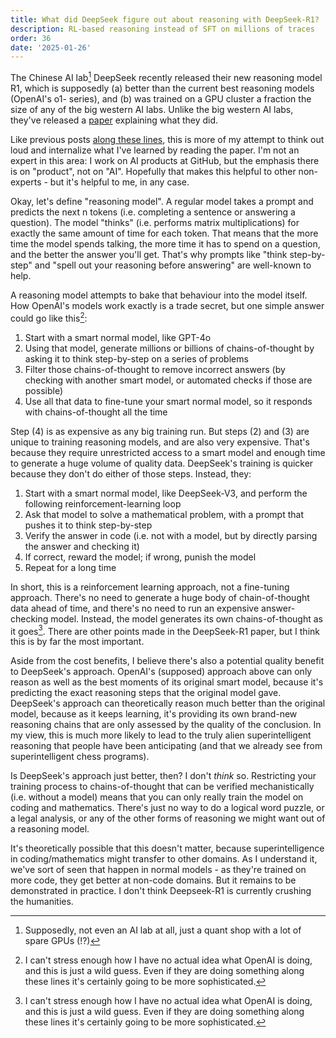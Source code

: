 ```yaml
---
title: What did DeepSeek figure out about reasoning with DeepSeek-R1?
description: RL-based reasoning instead of SFT on millions of traces
order: 36
date: '2025-01-26'
---
```


The Chinese AI lab[^1] DeepSeek recently released their new reasoning model R1, which is supposedly (a) better than the current best reasoning models (OpenAI's o1- series), and (b) was trained on a GPU cluster a fraction the size of any of the big western AI labs. Unlike the big western AI labs, they've released a [paper](https://github.com/deepseek-ai/DeepSeek-R1/blob/main/DeepSeek_R1.pdf) explaining what they did.

Like previous posts [along these lines](/mcts-and-llms), this is more of my attempt to think out loud and internalize what I've learned by reading the paper. I'm not an expert in this area: I work on AI products at GitHub, but the emphasis there is on "product", not on "AI". Hopefully that makes this helpful to other non-experts - but it's helpful to me, in any case.

Okay, let's define "reasoning model". A regular model takes a prompt and predicts the next n tokens (i.e. completing a sentence or answering a question). The model "thinks" (i.e. performs matrix multiplications) for exactly the same amount of time for each token. That means that the more time the model spends talking, the more time it has to spend on a question, and the better the answer you'll get. That's why prompts like "think step-by-step" and "spell out your reasoning before answering" are well-known to help.

A reasoning model attempts to bake that behaviour into the model itself. How OpenAI's models work exactly is a trade secret, but one simple answer could go like this[^2]:

1) Start with a smart normal model, like GPT-4o
2) Using that model, generate millions or billions of chains-of-thought by asking it to think step-by-step on a series of problems
3) Filter those chains-of-thought to remove incorrect answers (by checking with another smart model, or automated checks if those are possible)
4) Use all that data to fine-tune your smart normal model, so it responds with chains-of-thought all the time

Step (4) is as expensive as any big training run. But steps (2) and (3) are unique to training reasoning models, and are also very expensive. That's because they require unrestricted access to a smart model and enough time to generate a huge volume of quality data. DeepSeek's training is quicker because they don't do either of those steps. Instead, they:

1) Start with a smart normal model, like DeepSeek-V3, and perform the following reinforcement-learning loop
2) Ask that model to solve a mathematical problem, with a prompt that pushes it to think step-by-step
3) Verify the answer in code (i.e. not with a model, but by directly parsing the answer and checking it)
4) If correct, reward the model; if wrong, punish the model
5) Repeat for a long time

In short, this is a reinforcement learning approach, not a fine-tuning approach. There's no need to generate a huge body of chain-of-thought data ahead of time, and there's no need to run an expensive answer-checking model. Instead, the model generates its own chains-of-thought as it goes[^2]. There are other points made in the DeepSeek-R1 paper, but I think this is by far the most important.

Aside from the cost benefits, I believe there's also a potential quality benefit to DeepSeek's approach. OpenAI's (supposed) approach above can only reason as well as the best moments of its original smart model, because it's predicting the exact reasoning steps that the original model gave. DeepSeek's approach can theoretically reason much better than the original model, because as it keeps learning, it's providing its own brand-new reasoning chains that are only assessed by the quality of the conclusion. In my view, this is much more likely to lead to the truly alien superintelligent reasoning that people have been anticipating (and that we already see from superintelligent chess programs).

Is DeepSeek's approach just better, then? I don't _think_ so. Restricting your training process to chains-of-thought that can be verified mechanistically (i.e. without a model) means that you can only really train the model on coding and mathematics. There's just no way to do a logical word puzzle, or a legal analysis, or any of the other forms of reasoning we might want out of a reasoning model.

It's theoretically possible that this doesn't matter, because superintelligence in coding/mathematics might transfer to other domains. As I understand it, we've sort of seen that happen in normal models - as they're trained on more code, they get better at non-code domains. But it remains to be demonstrated in practice. I don't think Deepseek-R1 is currently crushing the humanities.

[^1]: Supposedly, not even an AI lab at all, just a quant shop with a lot of spare GPUs (!?)

[^2]: I can't stress enough how I have no actual idea what OpenAI is doing, and this is just a wild guess. Even if they are doing something along these lines it's certainly going to be more sophisticated.

[^3]: Note: this technically describes DeepSeek-R1-Zero, not DeepSeek-R1, which is seeded with a couple of thousand chains-of-thought as in the original approach. But that's more of a "teach the model what a readable chain of thought looks like" idea, not a "make the model smarter" idea